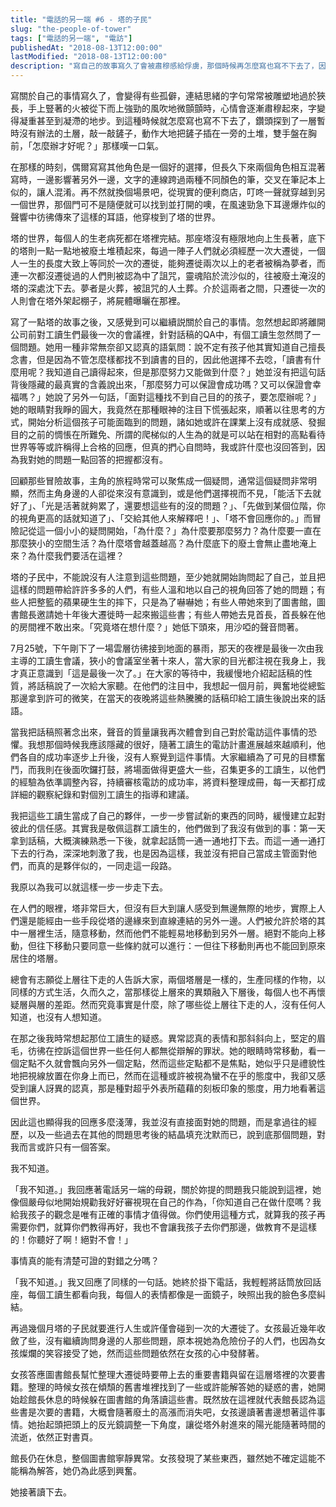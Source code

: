 ```yaml
---
title: "電話的另一端 #6 - 塔的子民"
slug: "the-people-of-tower"
tags: ["電話的另一端", "電訪"]
publishedAt: "2018-08-13T12:00:00"
lastModified: "2018-08-13T12:00:00"
description: "寫自己的故事寫久了會被肅穆感給俘虜，那個時候再怎麼寫也寫不下去了，因此夾帶一些寫其他角色的故事，可以找到不同的著力點。在這篇文章裡我想要分享的是，關於塔的子民的故事"
---
```


寫關於自己的事情寫久了，會變得有些孤僻，連結思緒的字句常常被雕塑地過於狹長，手上豎著的火被從下而上強勁的風吹地微顫顫時，心情會逐漸肅穆起來，字變得凝重甚至到凝滯的地步。到這種時候就怎麼寫也寫不下去了，鑽頭探到了一層暫時沒有辦法的土層，敲一敲鏟子，動作大地把鏟子插在一旁的土堆，雙手盤在胸前，「怎麼辦才好呢？」那樣嘆一口氣。

在那樣的時刻，偶爾寫寫其他角色是一個好的選擇，但長久下來兩個角色相互混著寫時，一邊影響著另外一邊，文字的連線跨過兩種不同顏色的筆，交叉在筆記本上似的，讓人混淆。再不然就換個場景吧，從現實的便利商店，叮咚一聲就穿越到另一個世界，那個門可不是隨便就可以找到並打開的噢，在風速勁急下耳邊爆炸似的聲響中彷彿傳來了這樣的耳語，他穿梭到了塔的世界。

塔的世界，每個人的生老病死都在塔裡完結。那座塔沒有極限地向上生長著，底下的塔則一點一點地被廢土堆積起來，每過一陣子人們就必須經歷一次大遷徙，一個人一生的長度大致上等同於一次的遷徙，能夠遷徙兩次以上的老者被稱為夢者，而連一次都沒遷徙過的人們則被認為中了詛咒，靈魂陷於流沙似的，往被廢土淹沒的塔的深處沈下去。夢者是火葬，被詛咒的人土葬。介於這兩者之間，只遷徙一次的人則會在塔外架起棚子，將屍體曝曬在那裡。

寫了一點塔的故事之後，又感覺到可以繼續説關於自己的事情。忽然想起即將離開公司前對工讀生們最後一次的會議裡，針對話稿的QA中，有個工讀生忽然問了一個問題。她用一種非常無奈卻又認真的語氣問：說不定有孩子他其實知道自己擅長念書，但是因為不管怎麼樣都找不到讀書的目的，因此他選擇不去唸，「讀書有什麼用呢？我知道自己讀得起來，但是那麼努力又能做到什麼？」她並沒有把這句話背後隱藏的最真實的含義說出來，「那麼努力可以保證會成功嗎？又可以保證會幸福嗎？」她說了另外一句話，「面對這種找不到自己目的的孩子，要怎麼辦呢？」她的眼睛對我睜的圓大，我竟然在那種眼神的注目下慌張起來，順著以往思考的方式，開始分析這個孩子可能面臨到的問題，諸如她或許在課業上沒有成就感、發掘目的之前的惆悵在所難免、所謂的爬梯似的人生為的就是可以站在相對的高點看待世界等等或許稱得上合格的回應，但真的捫心自問時，我或許什麼也沒回答到，因為我對她的問題一點回答的把握都沒有。

回顧那些冒險故事，主角的旅程時常可以聚焦成一個疑問，通常這個疑問非常明顯，然而主角身邊的人卻從來沒有意識到，或是他們選擇視而不見，「能活下去就好了」、「光是活著就夠累了，還要想這些有的沒的問題？」、「先做到某個位階，你的視角更高的話就知道了」、「交給其他人來解釋吧！」、「塔不會回應你的。」而冒險記從這一個小小的疑問開始，「為什麼？」為什麼要那麼努力？為什麼要一直在那麼狹小的空間生活？為什麼塔會越蓋越高？為什麼底下的廢土會無止盡地淹上來？為什麼我們要活在這裡？

塔的子民中，不能說沒有人注意到這些問題，至少她就開始詢問起了自己，並且把這樣的問題帶給許許多多的人們，有些人溫和地以自己的視角回答了她的問題；有些人把整籃的蘋果硬生生的摔下，只是為了嚇嚇她；有些人帶她來到了圖書館，圖書館長邀請她十年後大遷徙時一起來搬這些書；有些人帶她去見首長，首長躲在他的房間裡不敢出來。「究竟塔在想什麼？」她低下頭來，用沙啞的聲音問著。

7月25號，下午剛下了一場雲層彷彿接到地面的暴雨，那天的夜裡是最後一次由我主導的工讀生會議，狹小的會議室坐著十來人，當大家的目光都注視在我身上，我才真正意識到「這是最後一次了。」在大家的等待中，我緩慢地介紹起話稿的性質，將話稿說了一次給大家聽。在他們的注目中，我想起一個月前，興奮地從總監那邊拿到許可的微笑，在當天的夜晚將這些熱騰騰的話稿印給工讀生後說出來的話語。

當我把話稿照著念出來，聲音的質量讓我再次體會到自己對於電訪這件事情的恐懼。我想那個時候我應該隱藏的很好，隨著工讀生的電訪計畫進展越來越順利，他們各自的成功率逐步上升後，沒有人察覺到這件事情。大家繼續為了可見的目標奮鬥，而我則在後面吹鑼打鼓，將場面做得更盛大一些，召集更多的工讀生，以他們的經驗為依準調整內容，持續審核電訪的成功率，將資料整理成冊，每一天都打成詳細的觀察紀錄和對個別工讀生的指導和建議。

我把這些工讀生當成了自己的夥伴，一步一步嘗試新的東西的同時，緩慢建立起對彼此的信任感。其實我是敬佩這群工讀生的，他們做到了我沒有做到的事：第一天拿到話稿，大概演練熟悉一下後，就拿起話筒一通一通地打下去。而這一通一通打下去的行為，深深地刺激了我，也是因為這樣，我並沒有把自己當成主管面對他們，而真的是夥伴似的，一同走這一段路。

我原以為我可以就這樣一步一步走下去。

在人們的眼裡，塔非常巨大，但沒有巨大到讓人感受到無邊無際的地步，實際上人們還是能經由一些手段從塔的邊緣來到直線連結的另外一邊。人們被允許於塔的其中一層裡生活，隨意移動，然而他們不能輕易地移動到另外一層。絕對不能向上移動，但往下移動只要同意一些條約就可以進行：一但往下移動則再也不能回到原來居住的塔層。

總會有志願從上層往下走的人告訴大家，兩個塔層是一樣的，生產同樣的作物，以同樣的方式生活，久而久之，當那樣從上層來的異類融入下層後，每個人也不再懷疑層與層的差距。然而究竟事實是什麼，除了哪些從上層往下走的人，沒有任何人知道，也沒有人想知道。

在那之後我時常想起那位工讀生的疑惑。異常認真的表情和那斜斜向上，堅定的眉毛，彷彿在控訴這個世界一些任何人都無從辯解的罪狀。她的眼睛時常移動，看一個定點不久就會飄向另外一個定點，然而這些定點都不是焦點，她似乎只是禮貌性地把視線放置在你身上而已，然而在這種或許被視為蠻不在乎的態度中，我卻又感受到讓人訝異的認真，那是種對超乎外表所藴藉的刻板印象的態度，用力地看著這個世界。

因此這也顯得我的回應多麼淺薄，我並沒有直接面對她的問題，而是拿過往的經歷，以及一些過去在其他的問題思考後的結晶填充沈默而已，說到底那個問題，對我而言或許只有一個答案。

我不知道。

「我不知道。」我回應著電話另一端的母親，關於妳提的問題我只能說到這裡，她像個嚴母似地開始規勸我好好審視現在自己的作為，「你知道自己在做什麼嗎？我給我孩子的觀念是唯有正確的事情才值得做。你們使用這種方式，就算我的孩子再需要你們，就算你們教得再好，我也不會讓我孩子去你們那邊，做教育不是這樣的！你聽好了啊！絕對不會！」

事情真的能有清楚可證的對錯之分嗎？

「我不知道。」我又回應了同樣的一句話。她終於掛下電話，我輕輕將話筒放回話座，每個工讀生都看向我，每個人的表情都像是一面鏡子，映照出我的臉色多麼糾結。

再過幾個月塔的子民就要進行人生或許僅會碰到一次的大遷徙了。女孩最近幾年收斂了些，沒有繼續詢問身邊的人那些問題，原本視她為危險份子的人們，也因為女孩燦爛的笑容接受了她，然而這些問題依然在女孩的心中發酵著。

女孩答應圖書館長幫忙整理大遷徙時要帶上去的重要書籍與留在這層塔裡的次要書籍。整理的時候女孩在傾頹的舊書堆裡找到了一些或許能解答她的疑惑的書，她開始趁館長休息的時候躲在圖書館的角落讀這些書。既然放在這裡就代表館長認為這些書是次要的書籍，大概會隨著廢土的高漲而消失吧，女孩邊讀著書邊想著這件事情。她抬起頭把頭上的反光鏡調整一下角度，讓從塔外射進來的陽光能隨著時間的流逝，依然正對書頁。

館長仍在休息，整個圖書館寧靜異常。女孩發現了某些東西，雖然她不確定這能不能稱為解答，她仍為此感到興奮。

她接著讀下去。